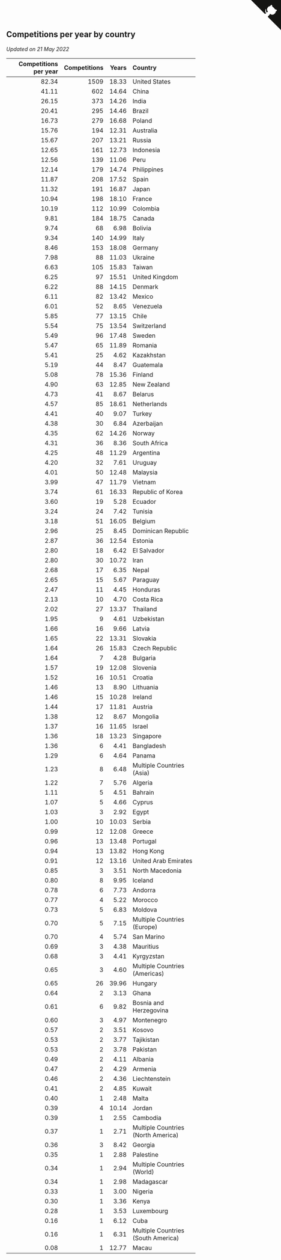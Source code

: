 ## Competitions per year by country

*Updated on 21 May 2022*

| Competitions per year | Competitions | Years | Country |
| ---: | ---: | ---: | :--- |
| 82.34 | 1509 | 18.33 | United States |
| 41.11 | 602 | 14.64 | China |
| 26.15 | 373 | 14.26 | India |
| 20.41 | 295 | 14.46 | Brazil |
| 16.73 | 279 | 16.68 | Poland |
| 15.76 | 194 | 12.31 | Australia |
| 15.67 | 207 | 13.21 | Russia |
| 12.65 | 161 | 12.73 | Indonesia |
| 12.56 | 139 | 11.06 | Peru |
| 12.14 | 179 | 14.74 | Philippines |
| 11.87 | 208 | 17.52 | Spain |
| 11.32 | 191 | 16.87 | Japan |
| 10.94 | 198 | 18.10 | France |
| 10.19 | 112 | 10.99 | Colombia |
| 9.81 | 184 | 18.75 | Canada |
| 9.74 | 68 | 6.98 | Bolivia |
| 9.34 | 140 | 14.99 | Italy |
| 8.46 | 153 | 18.08 | Germany |
| 7.98 | 88 | 11.03 | Ukraine |
| 6.63 | 105 | 15.83 | Taiwan |
| 6.25 | 97 | 15.51 | United Kingdom |
| 6.22 | 88 | 14.15 | Denmark |
| 6.11 | 82 | 13.42 | Mexico |
| 6.01 | 52 | 8.65 | Venezuela |
| 5.85 | 77 | 13.15 | Chile |
| 5.54 | 75 | 13.54 | Switzerland |
| 5.49 | 96 | 17.48 | Sweden |
| 5.47 | 65 | 11.89 | Romania |
| 5.41 | 25 | 4.62 | Kazakhstan |
| 5.19 | 44 | 8.47 | Guatemala |
| 5.08 | 78 | 15.36 | Finland |
| 4.90 | 63 | 12.85 | New Zealand |
| 4.73 | 41 | 8.67 | Belarus |
| 4.57 | 85 | 18.61 | Netherlands |
| 4.41 | 40 | 9.07 | Turkey |
| 4.38 | 30 | 6.84 | Azerbaijan |
| 4.35 | 62 | 14.26 | Norway |
| 4.31 | 36 | 8.36 | South Africa |
| 4.25 | 48 | 11.29 | Argentina |
| 4.20 | 32 | 7.61 | Uruguay |
| 4.01 | 50 | 12.48 | Malaysia |
| 3.99 | 47 | 11.79 | Vietnam |
| 3.74 | 61 | 16.33 | Republic of Korea |
| 3.60 | 19 | 5.28 | Ecuador |
| 3.24 | 24 | 7.42 | Tunisia |
| 3.18 | 51 | 16.05 | Belgium |
| 2.96 | 25 | 8.45 | Dominican Republic |
| 2.87 | 36 | 12.54 | Estonia |
| 2.80 | 18 | 6.42 | El Salvador |
| 2.80 | 30 | 10.72 | Iran |
| 2.68 | 17 | 6.35 | Nepal |
| 2.65 | 15 | 5.67 | Paraguay |
| 2.47 | 11 | 4.45 | Honduras |
| 2.13 | 10 | 4.70 | Costa Rica |
| 2.02 | 27 | 13.37 | Thailand |
| 1.95 | 9 | 4.61 | Uzbekistan |
| 1.66 | 16 | 9.66 | Latvia |
| 1.65 | 22 | 13.31 | Slovakia |
| 1.64 | 26 | 15.83 | Czech Republic |
| 1.64 | 7 | 4.28 | Bulgaria |
| 1.57 | 19 | 12.08 | Slovenia |
| 1.52 | 16 | 10.51 | Croatia |
| 1.46 | 13 | 8.90 | Lithuania |
| 1.46 | 15 | 10.28 | Ireland |
| 1.44 | 17 | 11.81 | Austria |
| 1.38 | 12 | 8.67 | Mongolia |
| 1.37 | 16 | 11.65 | Israel |
| 1.36 | 18 | 13.23 | Singapore |
| 1.36 | 6 | 4.41 | Bangladesh |
| 1.29 | 6 | 4.64 | Panama |
| 1.23 | 8 | 6.48 | Multiple Countries (Asia) |
| 1.22 | 7 | 5.76 | Algeria |
| 1.11 | 5 | 4.51 | Bahrain |
| 1.07 | 5 | 4.66 | Cyprus |
| 1.03 | 3 | 2.92 | Egypt |
| 1.00 | 10 | 10.03 | Serbia |
| 0.99 | 12 | 12.08 | Greece |
| 0.96 | 13 | 13.48 | Portugal |
| 0.94 | 13 | 13.82 | Hong Kong |
| 0.91 | 12 | 13.16 | United Arab Emirates |
| 0.85 | 3 | 3.51 | North Macedonia |
| 0.80 | 8 | 9.95 | Iceland |
| 0.78 | 6 | 7.73 | Andorra |
| 0.77 | 4 | 5.22 | Morocco |
| 0.73 | 5 | 6.83 | Moldova |
| 0.70 | 5 | 7.15 | Multiple Countries (Europe) |
| 0.70 | 4 | 5.74 | San Marino |
| 0.69 | 3 | 4.38 | Mauritius |
| 0.68 | 3 | 4.41 | Kyrgyzstan |
| 0.65 | 3 | 4.60 | Multiple Countries (Americas) |
| 0.65 | 26 | 39.96 | Hungary |
| 0.64 | 2 | 3.13 | Ghana |
| 0.61 | 6 | 9.82 | Bosnia and Herzegovina |
| 0.60 | 3 | 4.97 | Montenegro |
| 0.57 | 2 | 3.51 | Kosovo |
| 0.53 | 2 | 3.77 | Tajikistan |
| 0.53 | 2 | 3.78 | Pakistan |
| 0.49 | 2 | 4.11 | Albania |
| 0.47 | 2 | 4.29 | Armenia |
| 0.46 | 2 | 4.36 | Liechtenstein |
| 0.41 | 2 | 4.85 | Kuwait |
| 0.40 | 1 | 2.48 | Malta |
| 0.39 | 4 | 10.14 | Jordan |
| 0.39 | 1 | 2.55 | Cambodia |
| 0.37 | 1 | 2.71 | Multiple Countries (North America) |
| 0.36 | 3 | 8.42 | Georgia |
| 0.35 | 1 | 2.88 | Palestine |
| 0.34 | 1 | 2.94 | Multiple Countries (World) |
| 0.34 | 1 | 2.98 | Madagascar |
| 0.33 | 1 | 3.00 | Nigeria |
| 0.30 | 1 | 3.36 | Kenya |
| 0.28 | 1 | 3.53 | Luxembourg |
| 0.16 | 1 | 6.12 | Cuba |
| 0.16 | 1 | 6.31 | Multiple Countries (South America) |
| 0.08 | 1 | 12.77 | Macau |


<a href="https://github.com/jonatanklosko/wca_statistics" class="github-corner" aria-label="View source on Github"><svg width="80" height="80" viewBox="0 0 250 250" style="fill:#151513; color:#fff; position: absolute; top: 0; border: 0; right: 0;" aria-hidden="true"><path d="M0,0 L115,115 L130,115 L142,142 L250,250 L250,0 Z"></path><path d="M128.3,109.0 C113.8,99.7 119.0,89.6 119.0,89.6 C122.0,82.7 120.5,78.6 120.5,78.6 C119.2,72.0 123.4,76.3 123.4,76.3 C127.3,80.9 125.5,87.3 125.5,87.3 C122.9,97.6 130.6,101.9 134.4,103.2" fill="currentColor" style="transform-origin: 130px 106px;" class="octo-arm"></path><path d="M115.0,115.0 C114.9,115.1 118.7,116.5 119.8,115.4 L133.7,101.6 C136.9,99.2 139.9,98.4 142.2,98.6 C133.8,88.0 127.5,74.4 143.8,58.0 C148.5,53.4 154.0,51.2 159.7,51.0 C160.3,49.4 163.2,43.6 171.4,40.1 C171.4,40.1 176.1,42.5 178.8,56.2 C183.1,58.6 187.2,61.8 190.9,65.4 C194.5,69.0 197.7,73.2 200.1,77.6 C213.8,80.2 216.3,84.9 216.3,84.9 C212.7,93.1 206.9,96.0 205.4,96.6 C205.1,102.4 203.0,107.8 198.3,112.5 C181.9,128.9 168.3,122.5 157.7,114.1 C157.9,116.9 156.7,120.9 152.7,124.9 L141.0,136.5 C139.8,137.7 141.6,141.9 141.8,141.8 Z" fill="currentColor" class="octo-body"></path></svg></a><style>.github-corner:hover .octo-arm{animation:octocat-wave 560ms ease-in-out}@keyframes octocat-wave{0%,100%{transform:rotate(0)}20%,60%{transform:rotate(-25deg)}40%,80%{transform:rotate(10deg)}}@media (max-width:500px){.github-corner:hover .octo-arm{animation:none}.github-corner .octo-arm{animation:octocat-wave 560ms ease-in-out}}</style>
